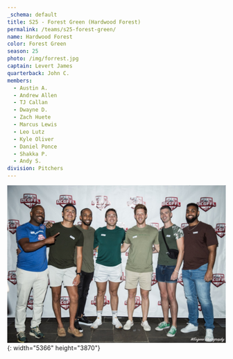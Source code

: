 ```yaml
---
_schema: default
title: S25 - Forest Green (Hardwood Forest)
permalink: /teams/s25-forest-green/
name: Hardwood Forest
color: Forest Green
season: 25
photo: /img/forrest.jpg
captain: Levert James
quarterback: John C.
members:
  - Austin A.
  - Andrew Allen
  - TJ Callan
  - Dwayne D.
  - Zach Huete
  - Marcus Lewis
  - Leo Lutz
  - Kyle Oliver
  - Daniel Ponce
  - Shakka P.
  - Andy S.
division: Pitchers
---
```

![](/img/forrest.jpg){: width="5366" height="3870"}